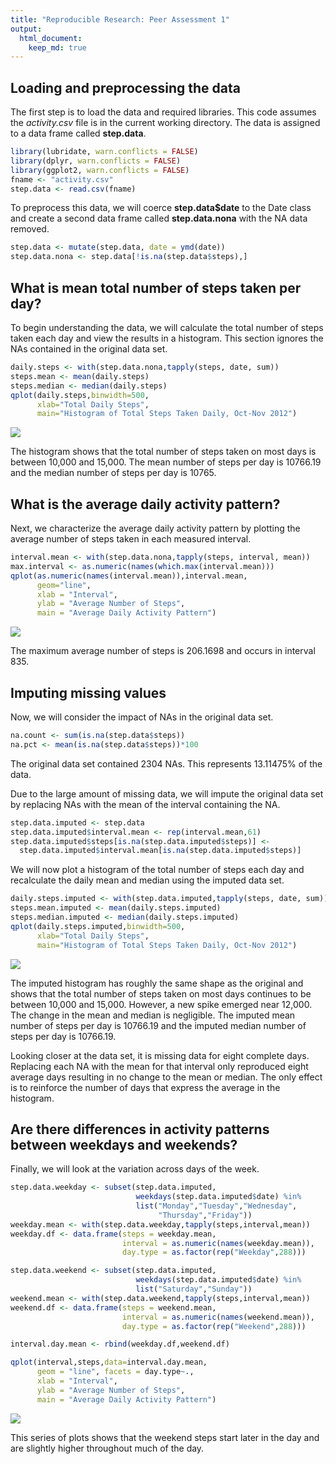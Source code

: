 ```yaml
---
title: "Reproducible Research: Peer Assessment 1"
output: 
  html_document:
    keep_md: true
---
```



## Loading and preprocessing the data

The first step is to load the data and required libraries.
This code assumes the *activity.csv* file is in the current
working directory. The data is assigned to a data frame called
**step.data**.


```r
library(lubridate, warn.conflicts = FALSE)
library(dplyr, warn.conflicts = FALSE)
library(ggplot2, warn.conflicts = FALSE)
fname <- "activity.csv"
step.data <- read.csv(fname)
```

To preprocess this data, we will coerce **step.data$date** to
the Date class and create a second data frame called
**step.data.nona** with the NA data removed.


```r
step.data <- mutate(step.data, date = ymd(date))
step.data.nona <- step.data[!is.na(step.data$steps),]
```

## What is mean total number of steps taken per day?

To begin understanding the data, we will calculate the total number
of steps taken each day and view the results in a histogram. This
section ignores the NAs contained in the original data set.


```r
daily.steps <- with(step.data.nona,tapply(steps, date, sum))
steps.mean <- mean(daily.steps)
steps.median <- median(daily.steps)
qplot(daily.steps,binwidth=500,
      xlab="Total Daily Steps",
      main="Histogram of Total Steps Taken Daily, Oct-Nov 2012")
```

![](PA1_template_files/figure-html/unnamed-chunk-3-1.png)<!-- -->

The histogram shows that the total number of steps taken on most 
days is between 10,000 and 15,000. The mean number of steps per 
day is 10766.19 and the median number of 
steps per day is 10765.

## What is the average daily activity pattern?

Next, we characterize the average daily activity pattern by 
plotting the average number of steps taken in each measured 
interval.


```r
interval.mean <- with(step.data.nona,tapply(steps, interval, mean))
max.interval <- as.numeric(names(which.max(interval.mean)))
qplot(as.numeric(names(interval.mean)),interval.mean,
      geom="line",
      xlab = "Interval",
      ylab = "Average Number of Steps",
      main = "Average Daily Activity Pattern")
```

![](PA1_template_files/figure-html/unnamed-chunk-4-1.png)<!-- -->

The maximum average number of steps is
206.1698 and 
occurs in interval 835.

## Imputing missing values

Now, we will consider the impact of NAs in the original data set.


```r
na.count <- sum(is.na(step.data$steps))
na.pct <- mean(is.na(step.data$steps))*100
```

The original data set contained 2304 NAs. This represents
13.11475% of the data.

Due to the large amount of missing data, we will impute the original
data set by replacing NAs with the mean of the interval containing
the NA.


```r
step.data.imputed <- step.data
step.data.imputed$interval.mean <- rep(interval.mean,61)
step.data.imputed$steps[is.na(step.data.imputed$steps)] <-
  step.data.imputed$interval.mean[is.na(step.data.imputed$steps)]
```

We will now plot a histogram of the total number of steps each
day and recalculate the daily mean and median using the imputed
data set.


```r
daily.steps.imputed <- with(step.data.imputed,tapply(steps, date, sum))
steps.mean.imputed <- mean(daily.steps.imputed)
steps.median.imputed <- median(daily.steps.imputed)
qplot(daily.steps.imputed,binwidth=500,
      xlab="Total Daily Steps",
      main="Histogram of Total Steps Taken Daily, Oct-Nov 2012")
```

![](PA1_template_files/figure-html/unnamed-chunk-7-1.png)<!-- -->

The imputed histogram has roughly the same shape as the original and
shows that the total number of steps taken on most days continues to
be between 10,000 and 15,000. However, a new spike emerged near 
12,000. The change in the mean and median is negligible. The 
imputed mean number of steps per day is
10766.19 and the imputed median
number of steps per day is
10766.19.

Looking closer at the data set, it is missing data for eight
complete days. Replacing each NA with the mean for that interval
only reproduced eight average days resulting in no change to the
mean or median. The only effect is to reinforce the number of
days that express the average in the histogram.

## Are there differences in activity patterns between weekdays and weekends?

Finally, we will look at the variation across days of the week.


```r
step.data.weekday <- subset(step.data.imputed,
                            weekdays(step.data.imputed$date) %in%
                            list("Monday","Tuesday","Wednesday",
                                 "Thursday","Friday"))
weekday.mean <- with(step.data.weekday,tapply(steps,interval,mean))
weekday.df <- data.frame(steps = weekday.mean,
                         interval = as.numeric(names(weekday.mean)),
                         day.type = as.factor(rep("Weekday",288)))

step.data.weekend <- subset(step.data.imputed,
                            weekdays(step.data.imputed$date) %in%
                            list("Saturday","Sunday"))
weekend.mean <- with(step.data.weekend,tapply(steps,interval,mean))
weekend.df <- data.frame(steps = weekend.mean,
                         interval = as.numeric(names(weekend.mean)),
                         day.type = as.factor(rep("Weekend",288)))

interval.day.mean <- rbind(weekday.df,weekend.df)

qplot(interval,steps,data=interval.day.mean,
      geom = "line", facets = day.type~.,
      xlab = "Interval",
      ylab = "Average Number of Steps",
      main = "Average Daily Activity Pattern")
```

![](PA1_template_files/figure-html/unnamed-chunk-8-1.png)<!-- -->

This series of plots shows that the weekend steps start later in the day and are slightly higher throughout much of the day.
